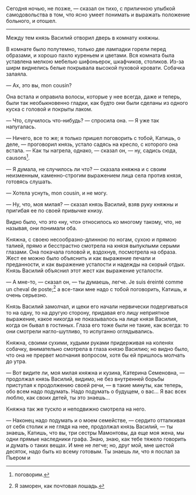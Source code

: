 Сегодня ночью, не позже, — сказал он тихо, с приличною улыбкой самодовольства в том, что ясно умеет понимать и выражать положение больного, и отошел.

------------------------------------------------------------------------

Между тем князь Василий отворил дверь в комнату княжны.

В комнате было полутемно, только две лампадки горели перед образами, и хорошо пахло куреньем и цветами. Вся комната была уставлена мелкою мебелью шифоньерок, шкафчиков, столиков. Из-за ширм виднелись белые покрывала высокой пуховой кровати. Собачка залаяла.

— Ах, это вы, mon cousin?

Она встала и оправила волосы, которые у нее всегда, даже и теперь, были так необыкновенно гладки, как будто они были сделаны из одного куска с головой и покрыты лаком.

— Что, случилось что-нибудь? — спросила она. — Я уже так напугалась.

— Ничего, все то же; я только пришел поговорить с тобой, Катишь, о деле, — проговорил князь, устало садясь на кресло, с которого она встала. — Как ты нагрела, однако, — сказал он, — ну, садись сюда, causons[^160].

— Я думала, не случилось ли что? — сказала княжна и с своим неизменным, каменно-строгим выражением лица села против князя, готовясь слушать.

— Хотела уснуть, mon cousin, и не могу.

— Ну, что, моя милая? — сказал князь Василий, взяв руку княжны и пригибая ее по своей привычке книзу.

Видно было, что это «ну, что» относилось ко многому такому, что, не называя, они понимали оба.

Княжна, с своею несообразно-длинною по ногам, сухою и прямою талией, прямо и бесстрастно смотрела на князя выпуклыми серыми глазами. Она покачала головой и, вздохнув, посмотрела на образа. Жест ее можно было объяснить и как выражение печали и преданности, и как выражение усталости и надежды на скорый отдых. Князь Василий объяснил этот жест как выражение усталости.

— А мне-то, — сказал он, — ты думаешь, легче. Je suis éreinté comme un cheval de poste;[^161] a все-таки мне надо с тобой поговорить, Катишь, и очень серьезно.

Князь Василий замолчал, и щеки его начали нервически подергиваться то на одну, то на другую сторону, придавая его лицу неприятное выражение, какое никогда не показывалось на лице князя Василия, когда он бывал в гостиных. Глаза его тоже были не такие, как всегда: то они смотрели нагло-шутливо, то испуганно оглядывались.

Княжна, своими сухими, худыми руками придерживая на коленях собачку, внимательно смотрела в глаза князю Василию; но видно было, что она не прервет молчания вопросом, хотя бы ей пришлось молчать до утра.

— Вот видите ли, моя милая княжна и кузина, Катерина Семеновна, — продолжал князь Василий, видимо, не без внутренней борьбы приступая к продолжению своей речи, — в такие минуты, как теперь, обо всем надо подумать. Надо подумать о будущем, о вас… Я вас всех люблю, как своих детей, ты это знаешь…

Княжна так же тускло и неподвижно смотрела на него.

— Наконец надо подумать и о моем семействе, — сердито отталкивая от себя столик и не глядя на нее, продолжал князь Василий, — ты знаешь, Катишь, что вы, три сестры Мамонтовы, да еще моя жена, мы одни прямые наследники графа. Знаю, знаю, как тебе тяжело говорить и думать о таких вещах. И мне не легче; но, друг мой, мне шестой десяток, надо быть ко всему готовым. Ты знаешь ли, что я послал за Пьером и

[^160]: поговорим.

[^161]: Я заморен, как почтовая лошадь.